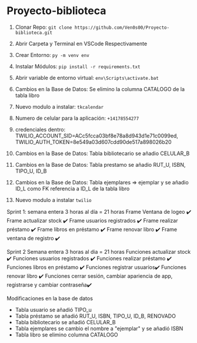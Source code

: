 # Proyecto-biblioteca

1. Clonar Repo: `git clone https://github.com/Ven0s00/Proyecto-biblioteca.git`  
2. Abrir Carpeta y Terminal en VSCode Respectivamente  
3. Crear Entorno: `py -m venv env`  
4. Instalar Módulos: `pip install -r requirements.txt`
5. Abrir variable de entorno virtual: `env\Scripts\activate.bat`


6. Cambios en la Base de Datos: Se elimino la columna CATALOGO de la tabla libro
7. Nuevo modulo a instalar:  `tkcalendar`
8. Numero de celular para la aplicación: `+14178554277`
9. credenciales dentro: TWILIO_ACCOUNT_SID=ACc5fcca03bf8e78a8d943d1e71c0099ed, 
TWILIO_AUTH_TOKEN=8e549a03d607cdd90de517a898026b20
10. Cambios en la Base de Datos: Tabla bibliotecario se añadio CELULAR_B
11. Cambios en la Base de Datos: Tabla prestamo se añadio RUT_U, ISBN, TIPO_U, ID_B
12. Cambios en la Base de Datos: Tabla ejemplares => ejemplar y se añadio ID_L como FK referencia a ID_L de la tabla libro
13. Nuevo modulo a instalar `twilio`


Sprint 1:
semana entera 3 horas al día = 21 horas
Frame Ventana de logeo ✔️
Frame actualizar stock ✔️
Frame usuarios registrados ✔️
Frame realizar préstamo ✔️
Frame libros en préstamo ✔️
Frame renovar libro ✔️
Frame ventana de registro ✔️

Sprint 2
Semana entera 3 horas al dia = 21 horas
Funciones actualizar stock ✔️
Funciones usuarios registrados ✔️
Funciones realizar préstamo ✔️
Funciones libros en préstamo ✔️
Funciones registrar usuarios✔️
Funciones renovar libro ✔️
Funciones cerrar sesión, cambiar apariencia de app, registrarse y cambiar contraseña✔️


Modificaciones en la base de datos

- Tabla usuario se añadió TIPO_u
- Tabla préstamo se añadió RUT_U, ISBN, TIPO_U, ID_B, RENOVADO
- Tabla bibliotecario se añadió CELULAR_B
- Tabla ejemplares se cambio el nombre a "ejemplar" y se añadió ISBN
- Tabla libro se elimino columna CATALOGO